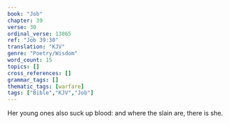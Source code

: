 ```yaml
---
book: "Job"
chapter: 39
verse: 30
ordinal_verse: 13865
ref: "Job 39:30"
translation: "KJV"
genre: "Poetry/Wisdom"
word_count: 15
topics: []
cross_references: []
grammar_tags: []
thematic_tags: [warfare]
tags: ["Bible","KJV","Job"]
---
```

Her young ones also suck up blood: and where the slain are, there is she.
